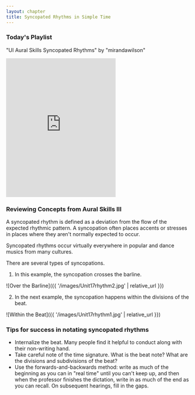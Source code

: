 ```yaml
---
layout: chapter
title: Syncopated Rhythms in Simple Time
---
```


### Today's Playlist

"UI Aural Skills Syncopated Rhythms" by "mirandawilson"

<iframe src="https://open.spotify.com/embed/user/mirandawilson/playlist/5I9B4LlKvNUJ15M0R8VBHU" width="300" height="380" frameborder="0" allowtransparency="true" allow="encrypted-media"></iframe>

### Reviewing Concepts from Aural Skills III

A syncopated rhythm is defined as a deviation from the flow of the expected rhythmic pattern. A syncopation often places accents or stresses in places where they aren't normally expected to occur.

Syncopated rhythms occur virtually everywhere in popular and dance musics from many cultures. 

There are several types of syncopations.

1. In this example, the syncopation crosses the barline.

![Over the Barline]({{ '/images/Unit17rhythm2.jpg' | relative_url }})

2. In the next example, the syncopation happens within the divisions of the beat.

![Within the Beat]({{ '/images/Unit17rhythm1.jpg' | relative_url }})

### Tips for success in notating syncopated rhythms

- Internalize the beat. Many people find it helpful to conduct along with their non-writing hand.
- Take careful note of the time signature. What is the beat note? What are the divisions and subdivisions of the beat?
- Use the forwards-and-backwards method: write as much of the beginning as you can in "real time" until you can't keep up, and then when the professor finishes the dictation, write in as much of the end as you can recall. On subsequent hearings, fill in the gaps.